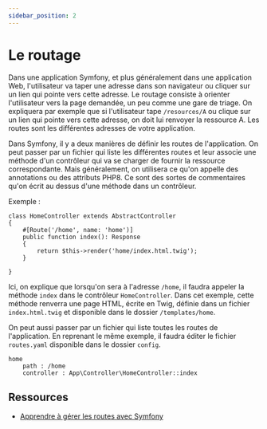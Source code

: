 ```yaml
---
sidebar_position: 2
---
```


# Le routage

Dans une application Symfony, et plus généralement dans une application Web, l'utilisateur va taper une adresse dans son navigateur ou cliquer sur un lien qui pointe vers cette adresse. Le routage consiste à orienter l'utilisateur vers la page demandée, un peu comme une gare de triage. On expliquera par exemple que si l'utilisateur tape ```/resources/A``` ou clique sur un lien qui pointe vers cette adresse, on doit lui renvoyer la ressource A. Les routes sont les différentes adresses de votre application.

Dans Symfony, il y a deux manières de définir les routes de l'application. On peut passer par un fichier qui liste les différentes routes et leur associe une méthode d'un contrôleur qui va se charger de fournir la ressource correspondante. Mais généralement, on utilisera ce qu'on appelle des annotations ou des attributs PHP8. Ce sont des sortes de commentaires qu'on écrit au dessus d'une méthode dans un contrôleur.

Exemple :

```
class HomeController extends AbstractController
{
    #[Route('/home', name: 'home')]
    public function index(): Response
    {
        return $this->render('home/index.html.twig');
    }

}
```

Ici, on explique que lorsqu'on sera à l'adresse ```/home```, il faudra appeler la méthode ```index``` dans le contrôleur ```HomeController```. Dans cet exemple, cette méthode renverra une page HTML, écrite en Twig, définie dans un fichier ```index.html.twig``` et disponible dans le dossier ```/templates/home```.

On peut aussi passer par un fichier qui liste toutes les routes de l'application. En reprenant le même exemple, il faudra éditer le fichier ```routes.yaml``` disponible dans le dossier ```config```.

```
home
    path : /home
    controller : App\Controller\HomeController::index
```

## Ressources

* [Apprendre à gérer les routes avec Symfony](https://grafikart.fr/tutoriels/routing-1065#autoplay)
